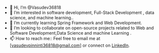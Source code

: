 - 👋 Hi, I’m @Vasudev36818
- 👀 I’m interested in software development, Full-Stack Development , data science, and machine learning..
- 🌱 I’m currently learning Spring Framework and Web Development.
- 💞️ I’m looking to collaborate on open-source projects related to Web and Software Development,Data Science and machine Learning .
- 📫 How to reach me::  Feel free to email me at [vasudevpinninti36818@gmail.com] or connect on [LinkedIn](https://www.linkedin.com/in/pinninti-vasudeva-rao/).

  
<!---
Vasudev36818/Vasudev36818 is a ✨ special ✨ repository because its `README.md` (this file) appears on your GitHub profile.
You can click the Preview link to take a look at your changes.
--->
